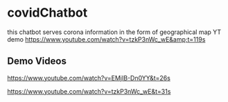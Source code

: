 # covidChatbot
this chatbot serves corona information in the form of geographical map YT demo https://www.youtube.com/watch?v=tzkP3nWc_wE&amp;t=119s

## Demo Videos
https://www.youtube.com/watch?v=EMjIB-Dn0YY&t=26s

https://www.youtube.com/watch?v=tzkP3nWc_wE&t=31s

